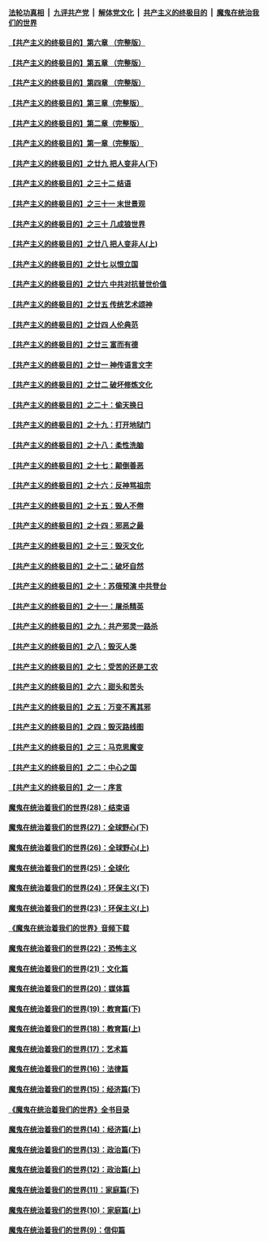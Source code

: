 

####  [法轮功真相](../../../../basic/blob/master/README.md?t=06122101) &nbsp;|&nbsp; [九评共产党](../../../../9ping.md/blob/master/README.md?t=06122101) &nbsp;|&nbsp; [解体党文化](../../../../jtdwh.md/blob/master/README.md?t=06122101)  &nbsp;|&nbsp; [共产主义的终极目的](../../../../gczydzjmd.md/blob/master/README.md?t=06122101) &nbsp;|&nbsp; [魔鬼在统治我们的世界](../../../../mgztzwmdsj.md/blob/master/README.md?t=06122101) 

#### [【共产主义的终极目的】第六章 （完整版）](../pages/nsc422/n11428913.md?t=06122101) 

#### [【共产主义的终极目的】第五章 （完整版）](../pages/nsc422/n11428912.md?t=06122101) 

#### [【共产主义的终极目的】第四章 （完整版）](../pages/nsc422/n11428907.md?t=06122101) 

#### [【共产主义的终极目的】第三章（完整版）](../pages/nsc422/n11428848.md?t=06122101) 

#### [【共产主义的终极目的】第二章（完整版）](../pages/nsc422/n11428831.md?t=06122101) 

#### [【共产主义的终极目的】第一章（完整版）](../pages/nsc422/n11417651.md?t=06122101) 

#### [【共产主义的终极目的】之廿九 把人变非人(下)](../pages/nsc422/n11344140.md?t=06122101) 

#### [【共产主义的终极目的】之三十二 结语](../pages/nsc422/n11360535.md?t=06122101) 

#### [【共产主义的终极目的】之三十一 末世景观](../pages/nsc422/n11351129.md?t=06122101) 

#### [【共产主义的终极目的】之三十 几成狼世界](../pages/nsc422/n11348280.md?t=06122101) 

#### [【共产主义的终极目的】之廿八 把人变非人(上)](../pages/nsc422/n11340492.md?t=06122101) 

#### [【共产主义的终极目的】之廿七 以恨立国](../pages/nsc422/n11336944.md?t=06122101) 

#### [【共产主义的终极目的】之廿六 中共对抗普世价值](../pages/nsc422/n11324785.md?t=06122101) 

#### [【共产主义的终极目的】之廿五 传统艺术颂神](../pages/nsc422/n11296396.md?t=06122101) 

#### [【共产主义的终极目的】之廿四 人伦典范](../pages/nsc422/n11296397.md?t=06122101) 

#### [【共产主义的终极目的】之廿三 富而有德](../pages/nsc422/n11283598.md?t=06122101) 

#### [【共产主义的终极目的】之廿一 神传语言文字](../pages/nsc422/n11263265.md?t=06122101) 

#### [【共产主义的终极目的】之廿二 破坏修炼文化](../pages/nsc422/n11245728.md?t=06122101) 

#### [【共产主义的终极目的】之二十：偷天换日](../pages/nsc422/n11238846.md?t=06122101) 

#### [【共产主义的终极目的】之十九：打开地狱门](../pages/nsc422/n11206376.md?t=06122101) 

#### [【共产主义的终极目的】之十八：柔性洗脑](../pages/nsc422/n11199994.md?t=06122101) 

#### [【共产主义的终极目的】之十七：颠倒善恶](../pages/nsc422/n11179782.md?t=06122101) 

#### [【共产主义的终极目的】之十六：反神骂祖宗](../pages/nsc422/n11166798.md?t=06122101) 

#### [【共产主义的终极目的】之十五：毁人不倦](../pages/nsc422/n11166792.md?t=06122101) 

#### [【共产主义的终极目的】之十四：邪恶之最](../pages/nsc422/n11150249.md?t=06122101) 

#### [【共产主义的终极目的】之十三：毁灭文化](../pages/nsc422/n11135227.md?t=06122101) 

#### [【共产主义的终极目的】之十二：破坏自然](../pages/nsc422/n11135214.md?t=06122101) 

#### [【共产主义的终极目的】之十：苏俄预演 中共登台](../pages/nsc422/n11118424.md?t=06122101) 

#### [【共产主义的终极目的】之十一：屠杀精英](../pages/nsc422/n11118442.md?t=06122101) 

#### [【共产主义的终极目的】之九：共产邪灵一路杀](../pages/nsc422/n11114139.md?t=06122101) 

#### [【共产主义的终极目的】之八：毁灭人类](../pages/nsc422/n11108503.md?t=06122101) 

#### [【共产主义的终极目的】之七：受苦的还是工农](../pages/nsc422/n11101809.md?t=06122101) 

#### [【共产主义的终极目的】之六：甜头和苦头](../pages/nsc422/n11096971.md?t=06122101) 

#### [【共产主义的终极目的】之五：万变不离其邪](../pages/nsc422/n11091285.md?t=06122101) 

#### [【共产主义的终极目的】之四：毁灭路线图](../pages/nsc422/n11086284.md?t=06122101) 

#### [【共产主义的终极目的】之三：马克思魔变](../pages/nsc422/n11061941.md?t=06122101) 

#### [【共产主义的终极目的】之二：中心之国](../pages/nsc422/n11047728.md?t=06122101) 

#### [【共产主义的终极目的】之一：序言](../pages/nsc422/n11086077.md?t=06122101) 

#### [魔鬼在统治着我们的世界(28)：结束语](../pages/nsc422/n10936246.md?t=06122101) 

#### [魔鬼在统治着我们的世界(27)：全球野心(下)](../pages/nsc422/n10928319.md?t=06122101) 

#### [魔鬼在统治着我们的世界(26)：全球野心(上)](../pages/nsc422/n10900318.md?t=06122101) 

#### [魔鬼在统治着我们的世界(25)：全球化](../pages/nsc422/n10788205.md?t=06122101) 

#### [魔鬼在统治着我们的世界(24)：环保主义(下)](../pages/nsc422/n10695307.md?t=06122101) 

#### [魔鬼在统治着我们的世界(23)：环保主义(上)](../pages/nsc422/n10688613.md?t=06122101) 

#### [《魔鬼在统治着我们的世界》音频下载](../pages/nsc422/n10635553.md?t=06122101) 

#### [魔鬼在统治着我们的世界(22)：恐怖主义](../pages/nsc422/n10614727.md?t=06122101) 

#### [魔鬼在统治着我们的世界(21)：文化篇](../pages/nsc422/n10597706.md?t=06122101) 

#### [魔鬼在统治着我们的世界(20)：媒体篇](../pages/nsc422/n10586579.md?t=06122101) 

#### [魔鬼在统治着我们的世界(19)：教育篇(下)](../pages/nsc422/n10564808.md?t=06122101) 

#### [魔鬼在统治着我们的世界(18)：教育篇(上)](../pages/nsc422/n10526970.md?t=06122101) 

#### [魔鬼在统治着我们的世界(17)：艺术篇](../pages/nsc422/n10499093.md?t=06122101) 

#### [魔鬼在统治着我们的世界(16)：法律篇](../pages/nsc422/n10485969.md?t=06122101) 

#### [魔鬼在统治着我们的世界(15)：经济篇(下)](../pages/nsc422/n10469975.md?t=06122101) 

#### [《魔鬼在统治着我们的世界》全书目录](../pages/nsc422/n10464261.md?t=06122101) 

#### [魔鬼在统治着我们的世界(14)：经济篇(上)](../pages/nsc422/n10457370.md?t=06122101) 

#### [魔鬼在统治着我们的世界(13)：政治篇(下)](../pages/nsc422/n10448270.md?t=06122101) 

#### [魔鬼在统治着我们的世界(12)：政治篇(上)](../pages/nsc422/n10444576.md?t=06122101) 

#### [魔鬼在统治着我们的世界(11)：家庭篇(下)](../pages/nsc422/n10440961.md?t=06122101) 

#### [魔鬼在统治着我们的世界(10)：家庭篇(上)](../pages/nsc422/n10435448.md?t=06122101) 

#### [魔鬼在统治着我们的世界(9)：信仰篇](../pages/nsc422/n10432159.md?t=06122101) 

